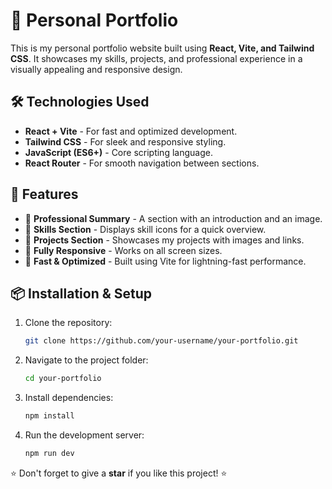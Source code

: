 # 🚀 Personal Portfolio

This is my personal portfolio website built using **React, Vite, and Tailwind CSS**. It showcases my skills, projects, and professional experience in a visually appealing and responsive design.

## 🛠️ Technologies Used

- **React + Vite** - For fast and optimized development.
- **Tailwind CSS** - For sleek and responsive styling.
- **JavaScript (ES6+)** - Core scripting language.
- **React Router** - For smooth navigation between sections.

## 📂 Features

- 📌 **Professional Summary** - A section with an introduction and an image.
- 🎨 **Skills Section** - Displays skill icons for a quick overview.
- 🔗 **Projects Section** - Showcases my projects with images and links.
- 📱 **Fully Responsive** - Works on all screen sizes.
- 🚀 **Fast & Optimized** - Built using Vite for lightning-fast performance.

## 📦 Installation & Setup

1. Clone the repository:
   ```sh
   git clone https://github.com/your-username/your-portfolio.git
   ```
2. Navigate to the project folder:
   ```sh
   cd your-portfolio
   ```
3. Install dependencies:
   ```sh
   npm install
   ```
4. Run the development server:
   ```sh
   npm run dev
   ```

⭐ Don't forget to give a **star** if you like this project! ⭐
